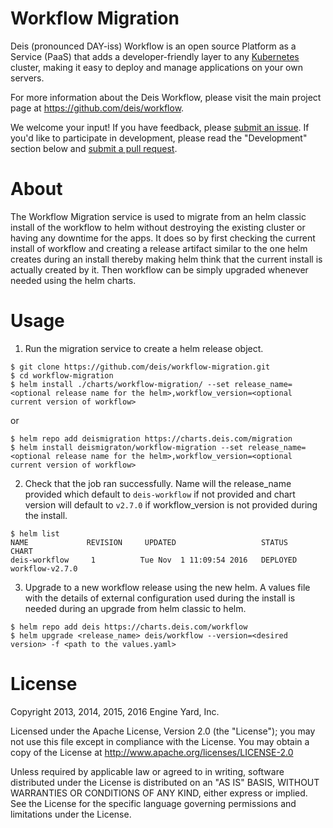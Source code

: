 # Workflow Migration

Deis (pronounced DAY-iss) Workflow is an open source Platform as a Service (PaaS) that adds a developer-friendly layer to any [Kubernetes](http://kubernetes.io) cluster, making it easy to deploy and manage applications on your own servers.

For more information about the Deis Workflow, please visit the main project page at https://github.com/deis/workflow.

We welcome your input! If you have feedback, please [submit an issue][issues]. If you'd like to participate in development, please read the "Development" section below and [submit a pull request][prs].

# About
The Workflow Migration service is used to migrate from an helm classic install of the workflow to helm without destroying the existing cluster or having any downtime for the apps. It does so by first checking the current install of workflow and creating a release artifact similar to the one helm creates during an install thereby making helm think that the current install is actually created by it. Then workflow can be simply upgraded whenever needed using the helm charts.

# Usage
1) Run the migration service to create a helm release object.
```
$ git clone https://github.com/deis/workflow-migration.git
$ cd workflow-migration
$ helm install ./charts/workflow-migration/ --set release_name=<optional release name for the helm>,workflow_version=<optional current version of workflow>
```
or
```
$ helm repo add deismigration https://charts.deis.com/migration
$ helm install deismigraton/workflow-migration --set release_name=<optional release name for the helm>,workflow_version=<optional current version of workflow>
```

2) Check that the job ran successfully. Name will the release_name provided which default to `deis-workflow` if not provided and chart version will default to `v2.7.0` if workflow_version is not provided during the install.
```
$ helm list
NAME    	     REVISION	  UPDATED                 	STATUS  	CHART          
deis-workflow	  1       	 Tue Nov  1 11:09:54 2016	DEPLOYED	workflow-v2.7.0
```

3) Upgrade to a new workflow release using the new helm. A values file with the details of external configuration used during the install is needed during an upgrade from helm classic to helm.
```
$ helm repo add deis https://charts.deis.com/workflow
$ helm upgrade <release_name> deis/workflow --version=<desired version> -f <path to the values.yaml>
```

# License

Copyright 2013, 2014, 2015, 2016 Engine Yard, Inc.

Licensed under the Apache License, Version 2.0 (the "License"); you may not use this file except in compliance with the License. You may obtain a copy of the License at <http://www.apache.org/licenses/LICENSE-2.0>

Unless required by applicable law or agreed to in writing, software distributed under the License is distributed on an "AS IS" BASIS, WITHOUT WARRANTIES OR CONDITIONS OF ANY KIND, either express or implied. See the License for the specific language governing permissions and limitations under the License.

[issues]: https://github.com/deis/workflow/issues
[prs]: https://github.com/deis/workflow/pulls
